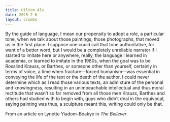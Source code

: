 ```yaml
---
title: Hilton Als
date: 2025-2-6
layout: crumbs
---
```


By the guide of language, I mean our propensity to adopt a role, a particular tone, when we talk about those paintings, those photographs, that moved us in the first place. I suppose one could call that tone authoritative, for want of a better word, but I would be a completely unreliable narrator if I started to imitate here or anywhere, really, the language I learned in academia, or learned to imitate in the 1980s, when the goal was to be Rosalind Krauss, or Barthes, or someone other than yourself, certainly in terms of voice, a time when fracture—forced humanism—was essential in conveying the life of the text or the death of the author, I could never determine which as I read those various texts, an admixture of the personal and knowingness, resulting in an unimpeachable intellectual and thus moral rectitude that wasn’t so far removed from all those men Krauss, Barthes and others had studied with to begin with, guys who didn’t deal in the equivocal, saying painting was thus, a sculpture meant this, writing could only be that. 

From an article on Lynette Yiadom-Boakye in *The Believer* 